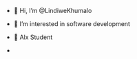 - 👋 Hi, I’m @LindiweKhumalo
- 👀 I’m interested in software development 
- 🌱 Alx Student

-

<!---
Shantralee-58/Shantralee-58 is a ✨ special ✨ repository because its `README.md` (this file) appears on your GitHub profile.
You can click the Preview link to take a look at your changes.
--->
